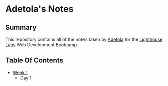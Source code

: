 # Adetola's Notes

## Summary 

This repository contains all of the notes taken by [Adetola](https://github.com/Fadymain) for the [Lighthouse Labs](https://www.lighthouselabs.ca/) Web Development Bootcamp.

## Table Of Contents
* [Week 1](/Week_1)
  * [Day 1](/Week_1/Day_1)